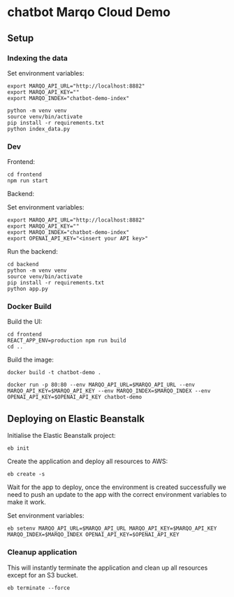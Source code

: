 # chatbot Marqo Cloud Demo

## Setup
### Indexing the data
Set environment variables:
```
export MARQO_API_URL="http://localhost:8882"
export MARQO_API_KEY=""
export MARQO_INDEX="chatbot-demo-index"
```

```
python -m venv venv 
source venv/bin/activate
pip install -r requirements.txt
python index_data.py
```

### Dev
Frontend: 
```
cd frontend
npm run start
```

Backend:

Set environment variables:
```
export MARQO_API_URL="http://localhost:8882"
export MARQO_API_KEY=""
export MARQO_INDEX="chatbot-demo-index"
export OPENAI_API_KEY="<insert your API key>"
```
Run the backend:
```
cd backend
python -m venv venv
source venv/bin/activate
pip install -r requirements.txt
python app.py
```

### Docker Build
Build the UI:
```
cd frontend
REACT_APP_ENV=production npm run build
cd ..
```

Build the image:
```
docker build -t chatbot-demo .
```

```
docker run -p 80:80 --env MARQO_API_URL=$MARQO_API_URL --env MARQO_API_KEY=$MARQO_API_KEY --env MARQO_INDEX=$MARQO_INDEX --env OPENAI_API_KEY=$OPENAI_API_KEY chatbot-demo
```

## Deploying on Elastic Beanstalk
Initialise the Elastic Beanstalk project:
```
eb init
```

Create the application and deploy all resources to AWS:
```
eb create -s
```

Wait for the app to deploy, once the environment is created successfully we need to push an update to the app with the correct environment variables to make it work.

Set environment variables:
```
eb setenv MARQO_API_URL=$MARQO_API_URL MARQO_API_KEY=$MARQO_API_KEY MARQO_INDEX=$MARQO_INDEX OPENAI_API_KEY=$OPENAI_API_KEY
```

### Cleanup application

This will instantly terminate the application and clean up all resources except for an S3 bucket.
```
eb terminate --force
```